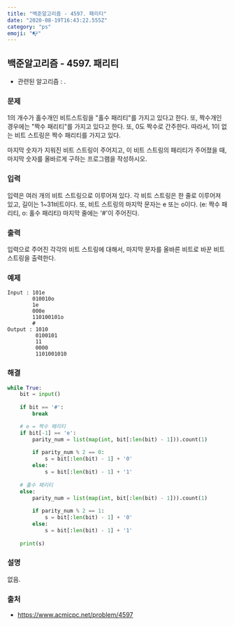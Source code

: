 ```yaml
---
title: "백준알고리즘 - 4597. 패리티"
date: "2020-08-19T16:43:22.555Z"
category: "ps"
emoji: "📭"
---
```


## 백준알고리즘 - 4597. 패리티

- 관련된 알고리즘 : .

### 문제

1의 개수가 홀수개인 비트스트링을 "홀수 패리티"를 가지고 있다고 한다. 또, 짝수개인 경우에는 "짝수 패리티"를 가지고 있다고 한다. 또, 0도 짝수로 간주한다. 따라서, 1이 없는 비트 스트링은 짝수 패리티를 가지고 있다.

마지막 숫자가 지워진 비트 스트링이 주어지고, 이 비트 스트링의 패리티가 주어졌을 때, 마지막 숫자를 올바르게 구하는 프로그램을 작성하시오.

### 입력

입력은 여러 개의 비트 스트링으로 이루어져 있다. 각 비트 스트링은 한 줄로 이루어져 있고, 길이는 1~31비트이다. 또, 비트 스트링의 마지막 문자는 e 또는 o이다. (e: 짝수 패리티, o: 홀수 패리티) 마지막 줄에는 '#'이 주어진다.

### 출력

입력으로 주어진 각각의 비트 스트링에 대해서, 마지막 문자를 올바른 비트로 바꾼 비트 스트링을 출력한다.

### 예제

```
Input : 101e
        010010o
        1e
        000e
        110100101o
        #
Output : 1010
         0100101
         11
         0000
         1101001010
```

### 해결

```python
while True:
    bit = input()
    
    if bit == '#':
        break

    # e = 짝수 패리티
    if bit[-1] == 'e':
        parity_num = list(map(int, bit[:len(bit) - 1])).count(1)      
        
        if parity_num % 2 == 0:
            s = bit[:len(bit) - 1] + '0'
        else:
            s = bit[:len(bit) - 1] + '1'
    
    # 홀수 패리티
    else:
        parity_num = list(map(int, bit[:len(bit) - 1])).count(1)
        
        if parity_num % 2 == 1:
            s = bit[:len(bit) - 1] + '0'
        else:
            s = bit[:len(bit) - 1] + '1'
    
    print(s)
```

### 설명

없음.

### 출처

- https://www.acmicpc.net/problem/4597
